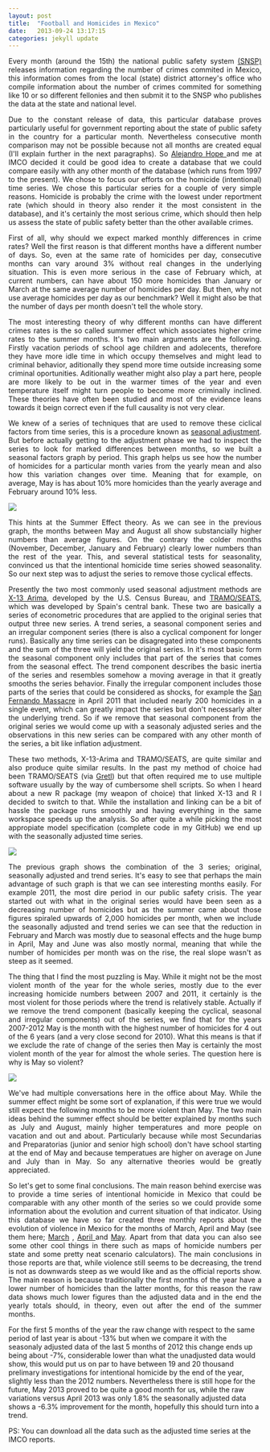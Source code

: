 ```yaml
---
layout: post
title:  "Football and Homicides in Mexico"
date:   2013-09-24 13:17:15
categories: jekyll update
---
```


<p align="justify"> Every month (around the 15th) the national public safety system <a href="http://www.secretariadoejecutivo.gob.mx/">(SNSP)</a> releases information regarding the number of crimes commited in Mexico, this information comes from the local (state) district attorney's office who compile information about the number of crimes commited for something like 10 or so different fellonies and then submit it to the SNSP who publishes the data at the state and national level. </p>

<p align="justify">Due to the constant release of data, this particular database proves particularly useful for government reporting about the state of public safety in the country for a particular month. Nevertheless consecutive month comparison may not be possible because not all months are created equal (I'll explain further in the next paragraphs). So <a href="http://www.twitter.com/ahope71" target="_blank">Alejandro Hope </a> and me at IMCO decided it could be good idea to create a database that we could compare easily with any other month of the database (which runs from 1997 to the present). We chose to focus our efforts on the homicide (intentional) time series. We chose this particular series for a couple of very simple reasons. Homicide is probably the crime with the lowest under reportment rate (which should in theory also render it the most consistent in the database), and it's certainly the most serious crime, which should then help us assess the state of public safety better than the other available crimes. </p>

<p align="justify"> First of all, why should we expect marked monthly differences in crime rates? Well the first reason is that different months have a different number of days. So, even at the same rate of homicides per day, consecutive months can vary around 3% without real changes in the underlying situation. This is even more serious in the case of February which, at current numbers, can have about 150 more homicides than January or March at the same average number of homicides per day. But then, why not use average homicides per day as our benchmark? Well it might also be that the number of days per month doesn't tell the whole story.</p>

<p align="justify"> The most interesting theory of why different months can have different crimes rates is the so called summer effect which associates higher crime rates to the summer months. It's two main arguments are the following. Firstly vacation periods of school age children and adolecents, therefore they have more idle time in which occupy themselves and might lead to criminal behavior, aditionally they spend more time outside increasing some criminal oportunities. Aditionally weather might also play a part here, people are more likely to be out in the warmer times of the year and even temperature itself might turn people to become more criminally inclined. These theories have often been studied and most of the evidence leans towards it beign correct even if the full causality is not very clear.  </p>

<p align="justify"> We knew of a series of techniques that are used to remove these ciclical factors from time series, this is a procedure known as <a href="http://en.wikipedia.org/wiki/Seasonal_adjustment" target="blank"> seasonal adjustment</a>. But before actually getting to the adjustment phase we had to inspect the series to look for marked differences between months, so we built a seasonal factors graph by period. This graph helps us see how the number of homicides for a particular month varies from the yearly mean and also how this variation changes over time. Meaning that for example, on average, May is has about 10% more homicides than the yearly average and February around 10% less. </p>

<img src="/Frames/SFactors.png">

<p align="justify"> This hints at the Summer Effect theory. As we can see in the previous graph, the months between May and August all show substancially higher numbers than average figures. On the contrary the colder months (November, December, January and February) clearly lower numbers than the rest of the year. This, and several statistical tests for seasonality, convinced us that the intentional homicide time series showed seasonality. So our next step was to adjust the series to remove those cyclical effects.</p>


<p align="justify"> Presently the two most commonly used seasonal adjustment methods are <a href="http://www.census.gov/srd/www/x12a/" target="_blank">X-13 Arima</a>, developed by the U.S. Census Bureau, and <a href="http://www.bde.es/bde/es/secciones/servicios/Profesionales/Programas_estadi/Programas_estad_d9fa7f3710fd821.html" target="_blank">TRAMO/SEATS</a>, which was developed by Spain's central bank. These two are basically a series of econometric procedures that are applied to the original series that output three new series. A trend series, a seasonal component series and an irregular component series (there is also a cyclical component for longer runs). Basically any time series can be disagregated into these components and the sum of the three will yield the original series. In it's most basic form the seasonal component only includes that part of the series that comes from the seasonal effect. The trend component describes the basic inertia of the series and resembles somehow a moving average in that it greatly smooths the series behavior. Finally the irregular component includes those parts of the series that could be considered as shocks, for example the <a href="https://en.wikipedia.org/wiki/2011_San_Fernando_massacre">San Fernando Massacre</a> in April 2011 that included nearly 200 homicides in a single event, which can greatly impact the series but don't necessarly alter the underlying trend. So if we remove that seasonal component from the original series we would come up with a seasonaly adjusted series and the observations in this new series can be compared with any other month of the series, a bit like inflation adjustment. </p>

<p align="justify"> These two methods, X-13-Arima and TRAMO/SEATS, are quite similar and also produce quite similar results. In the past my method of choice had been TRAMO/SEATS (via <a href="http://gretl.sourceforge.net/gretl_espanol.html">Gretl</a>) but that often required me to use multiple software usually by the way of cumbersome shell scripts. So when I heard about a new R package (my weapon of choice) that linked X-13 and R I decided to switch to that. While the installation and linking can be a bit of hassle the package runs smoothly and having everything in the same workspace speeds up the analysis. So after quite a while picking the most appropiate model specification (complete code in my GitHub) we end up with the seasonally adjusted time series. </p>

<img src="/Frames/New.png">

<p align="justify"> The previous graph shows the combination of the 3 series; original, seasonally adjusted and trend series. It's easy to see that perhaps the main advantage of such graph is that we can see interesting months easily. For example 2011, the most dire period in our public safety crisis. The year started out with what in the original series would have been seen as a decreasing number of homicides but as the summer came about those figures spiraled upwards of 2,000 homicides per month, when we include the seasonally adjusted and trend series we can see that the reduction in February and March was mostly due to seasonal effects and the huge bump in April, May and June was also mostly normal, meaning that while the number of homicides per month was on the rise, the real slope wasn't as steep as it seemed. </p>

<p align="justify"> The thing that I find the most puzzling is May. While it might not be the most violent month of the year for the whole series, mostly due to the ever increasing homicide numbers  between 2007 and 2011, it certainly is the most violent for those periods where the trend is relatively stable. Actually if we remove the trend component (basically keeping the cyclical, seasonal and irregular components) out of the series, we find that for the years 2007-2012 May is the month with the highest number of homicides for 4 out of the 6 years (and a very close second for 2010). What this means is that if we exclude the rate of change of the series then May is certainly the most violent month of the year for almost the whole series. The question here is why is May so violent?</p> 

<img src="/Frames/NoTrend.png">

<p align="justify"> We've had multiple conversations here in the office about May. While the summer effect might be some sort of explanation, if this were true we would still expect the following months to be more violent than May. The two main ideas behind the summer effect should be better explained by months such as July and August, mainly higher temperatures and more people on vacation and out and about. Particularly because while most Secundarias and Preparatorias (junior and senior high school) don't have school starting at the end of May and because temperatues are higher on average on June and July than in May. So any alternative theories would be greatly appreciated. </p>

<p align="justify"> So let's get to some final conclusions. The main reason behind exercise was to provide a time series of intentional homicide in Mexico that could be comparable with any other month of the series so we could provide some information about the evolution and current situation of that indicator. Using this database we have so far created three monthly reports about the evolution of violence in Mexico for the months of March, April and May (see them here; <a href="http://imco.org.mx/seguridad-presentacion/reporte-de-violencia">March</a> ,  <a href="http://imco.org.mx/seguridad-presentacion/reporte-abril-violencia/#1">April </a> and <a href="http://eduardclark.github.io/EvolucionViolencia">May</a>. Apart from that data you can also see some other cool things in there such as maps of homicide numbers per state and some pretty neat scenario calculators). The main conclusions in those reports are that, while violence still seems to be decreasing, the trend is not as downwards steep as we would like and as the official reports show. The main reason is because traditionally the first months of the year have a lower number of homicides than the latter months, for this reason the raw data shows much lower figures than the adjusted data and in the end the yearly totals should, in theory, even out after the end of the summer months. </p>

<p justify="align"> For the first 5 months of the year the raw change with respect to the same period of last year is about -13% but when we compare it with the seasonaly adjusted data of the last 5 months of 2012 this change ends up being about -7%, considerable lower than what the unadjusted data would show, this would put us on par to have between 19 and 20 thousand prelimary investigations for intentional homicide by the end of the year, slightly less than the 2012 numbers. Nevertheless there is still hope for the future, May 2013 proved to be quite a good month for us, while the raw variations versus April 2013 was only 1.8% the seasonally adjusted data shows a -6.3% improvement for the month, hopefully this should turn into a trend.</p> 

<p justify="align"> PS: You can download all the data such as the adjusted time series at the IMCO reports.</p>



 


